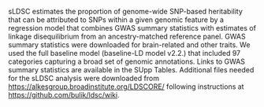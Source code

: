  sLDSC estimates the proportion of genome-wide SNP-based heritability that can be attributed to SNPs within a given genomic feature by a regression model that combines GWAS summary statistics with estimates of linkage disequilibrium from an ancestry-matched reference panel. GWAS summary statistics were downloaded for brain-related and other traits. We used the full baseline model (baseline-LD model v2.2.) that included 97 categories capturing a broad set of genomic annotations. Links to GWAS summary statistics are available in the SUpp Tables. Additional files needed for the sLDSC analysis were downloaded from https://alkesgroup.broadinstitute.org/LDSCORE/ following instructions at https://github.com/bulik/ldsc/wiki. 
